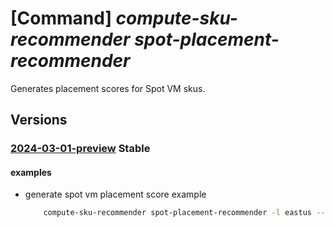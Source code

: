 # [Command] _compute-sku-recommender spot-placement-recommender_

Generates placement scores for Spot VM skus.

## Versions

### [2024-03-01-preview](/Resources/mgmt-plane/L3N1YnNjcmlwdGlvbnMve30vcHJvdmlkZXJzL21pY3Jvc29mdC5jb21wdXRlL2xvY2F0aW9ucy97fS9kaWFnbm9zdGljcy9zcG90cGxhY2VtZW50cmVjb21tZW5kZXIvZ2VuZXJhdGU=/2024-03-01-preview.xml) **Stable**

<!-- mgmt-plane /subscriptions/{}/providers/microsoft.compute/locations/{}/diagnostics/spotplacementrecommender/generate 2024-03-01-preview -->

#### examples

- generate spot vm placement score example
    ```bash
        compute-sku-recommender spot-placement-recommender -l eastus --subscription ffffffff-ffff-ffff-ffff-ffffffffffff --availability-zones true --desired-locations '["eastus", "eastus2"]' --desired-count 1 --desired-sizes '[{"sku": "Standard_D2_v2"}]'
    ```
